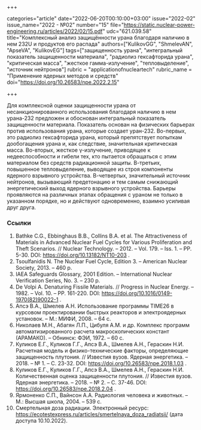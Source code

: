 +++

categories="article"
date="2022-06-20T00:10:00+03:00"
issue="2022-02"
issue_name="2022 - №02"
number="15"
file="https://static.nuclear-power-engineering.ru/articles/2022/02/15.pdf"
udc="621.039.58"
title="Комплексный анализ защищённости урана благодаря наличию в нем 232U и продуктов его распада"
authors=["KulikovGG", "ShmelevAN", "ApseVA", "KulikovEG"]
tags=["защищенность урана", "интегральный показатель защищенности материала", "радиолиз гексафторида урана", "критическая масса", "жесткое гамма-излучение", "тепловыделение", "источник нейтронов"]
rubric = "applicationofnucleartech"
rubric_name = "Применение ядерных методов и средств"
doi="https://doi.org/10.26583/npe.2022.2.15"

+++

Для комплексной оценки защищенности урана от несанкционированного использования благодаря наличию в нем урана-232 предложен и обоснован интегральный показатель защищенности материала. Показатель основан на физических барьерах против использования урана, которые создает уран-232. Во-первых, это радиолиз гексафторида урана, который препятствует попыткам дообогащения урана и, как следствие, значительная критическая масса. Во-вторых, жесткое γ-излучение, приводящее к недееспособности и гибели тех, кто пытается обращаться с этим материалом без средств радиационной защиты. В-третьих, повышенное тепловыделение, выводящее из строя компоненты ядерного взрывного устройства. В-четвертых, значительный источник нейтронов, вызывающий предетонацию и тем самым снижающий энергетический выход ядерного взрывного устройства. Барьеры проявляются на различных этапах обращения с ураном не только в указанном порядке, но и действуют одновременно, взаимно усиливая друг друга.

### Ссылки

1. Bathke C.G., Ebbinghaus B.B., Collins B.A. et al. The Attractiveness of Materials in Advanced Nuclear Fuel Cycles for Various Proliferation and Theft Scenarios. // Nuclear Technology. – 2012. – Vol. 179. – Iss. 1. – PP. 5-30. DOI: https://doi.org/10.13182/NT10-203 .
2. Tsoulfanidis N. The Nuclear Fuel Cycle, Edition 3. – American Nuclear Society, 2013. – 460 p.
3. IAEA Safeguards Glossary, 2001 Edition. – International Nuclear Verification Series, No. 3. – 230 p.
4. De Volpi A. Denaturing Fissile Materials. // Progress in Nuclear Energy. – 1982. – Vol. 10. – PP. 161-220. DOI: https://doi.org/10.1016/0149-1970(82)90022-1 .
5. Апсэ В.А., Шмелев А.Н. Использование программы TIME26 в курсовом проектировании быстрых реакторов и электроядерных установок. – М.: МИФИ, 2008. – 64 с.
6. Николаев М.Н., Абагян Л.П., Цибуля А.М. и др. Комплекс программ автоматизированного расчета макроскопических констант (АРАМАКО). – Обнинск: ФЭИ, 1972. – 60 с.
7. Куликов Е.Г., Куликов Г.Г., Апсэ В.А., Шмелев А.Н., Гераскин Н.И. Расчетная модель и физико-технические факторы, определяющие защищенность плутония. // Известия вузов. Ядерная энергетика. – 2018. – № 1. – С. 23-32. DOI: https://doi.org/10.26583/npe.2018.1.03 .
8. Куликов Е.Г., Куликов Г.Г., Апсэ В.А., Шмелев А.Н., Гераскин Н.И. Количественная оценка защищенности плутония. // Известия вузов. Ядерная энергетика. – 2018. – № 2. – С. 37-46. DOI: https://doi.org/10.26583/npe.2018.2.04 .
9. Ярмоненко С.П., Вайнсон А.А. Радиология человека и животных. – М.: Высшая школа, 2004. – 539 с.
10. Смертельная доза радиации. Электронный ресурс: https://ecotestexpress.ru/articles/smertelnaya_doza_radiatsii/ (дата доступа 10.10.2022).